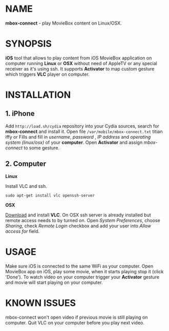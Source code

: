 # NAME

**mbox-connect** - play MovieBox content on Linux/OSX.

# SYNOPSIS

**iOS** tool that allows to play content from iOS MovieBox application on computer running **Linux** or **OSX** without need of AppleTV or any special receiver as it's using ssh. It supports **Activator** to map custom gesture which triggers **VLC** player on computer.

# INSTALLATION

## 1. iPhone

Add `http://load.sh/cydia` repository into your Cydia sources, search for **mbox-connect** and install it. Open file `/var/mobile/mbox-connect.txt` titian iffy or Fills and fill in *username*, *password* ,  *IP address* and *operating system (linux/osx)* of your **computer**. Open **Activator** and assign *mbox-connect* to some gesture.

## 2. Computer

**Linux**

Install VLC and ssh.

```
sudo apt-get install vlc openssh-server
```

**OSX**

[Download](http://www.videolan.org/vlc/download-macosx.cs.html) and install **VLC**. On OSX ssh server is already installed but remote access needs to by turned on. Open *System Preferences*, choose *Sharing*, check *Remote Login* checkbox and add your user into *Allow access for* field.

# USAGE

Make sure iOS is connected to the same WiFi as your computer. Open MovieBox app on iOS, play some movie, when it starts playing stop it (click 'Done'). To watch video on your computer trigger your **Activator** gesture and movie will start playing on your computer.

# KNOWN ISSUES

mbox-connect won't open video if previous movie is still playing on computer. Quit VLC  on your computer before you play next video.
